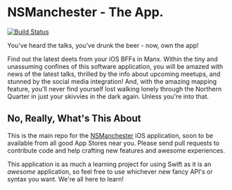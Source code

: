 # NSManchester - The App.

[![Build Status](https://travis-ci.org/NSManchester/nsmanchester-app.svg?branch=master)](https://travis-ci.org/NSManchester/nsmanchester-app)


You've heard the talks, you've drunk the beer - now, own the app!

Find out the latest deets from your iOS BFFs in Manx. Within the tiny and unassuming confines of this software application, you will be amazed with news of the latest talks, thrilled by the info about upcoming meetups, and stunned by the social media integration! And, with the amazing mapping feature, you'll never find yourself lost walking lonely through the Northern Quarter in just your skivvies  in the dark again. Unless you're into that.

## No, Really, What's This About

This is the main repo for the [NSManchester](http://www.meetup.com/NSManchester/) iOS application, soon to be available from all good App Stores near you. Please send pull requests to contribute code and help crafting new features and awesome experiences.

This application is as much a learning project for using Swift as it is an _awesome_ application, so feel free to use whichever new fancy API's or syntax you want. We're all here to learn!
